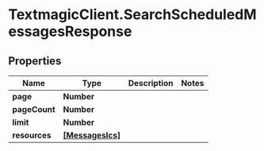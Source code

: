 # TextmagicClient.SearchScheduledMessagesResponse

## Properties
Name | Type | Description | Notes
------------ | ------------- | ------------- | -------------
**page** | **Number** |  | 
**pageCount** | **Number** |  | 
**limit** | **Number** |  | 
**resources** | [**[MessagesIcs]**](MessagesIcs.md) |  | 


